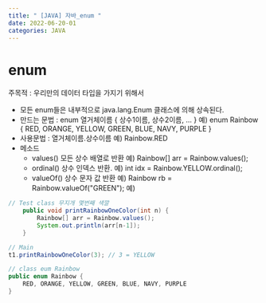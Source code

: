 ```yaml
---
title: " [JAVA] 자바_enum "
date: 2022-06-20-01
categories: JAVA
---
```


# enum

주목적 : 우리만의 데이터 타입을 가지기 위해서
- 모든 enum들은 내부적으로 java.lang.Enum 클래스에 의해 상속된다.
- 만드는 문법  : enum 열거체이름 { 상수1이름, 상수2이름, ... }
        예) enum Rainbow { RED, ORANGE, YELLOW, GREEN, BLUE, NAVY, PURPLE }
- 사용문법 : 열거체이름.상수이름
        예) Rainbow.RED
- 메소드
  - values()   모든 상수 배열로 반환   예) Rainbow[] arr = Rainbow.values();
  - ordinal()   상수 인덱스 반환.   예)  int idx = Rainbow.YELLOW.ordinal();
  - valueOf()   상수 문자 값 반환   예) Rainbow rb = Rainbow.valueOf("GREEN");
예)
```java
// Test class 무지개 몇번째 색깔
	public void printRainbowOneColor(int n) {
		Rainbow[] arr = Rainbow.values();
		System.out.println(arr[n-1]);
	}

// Main
t1.printRainbowOneColor(3); // 3 = YELLOW

// class eum Rainbow
public enum Rainbow {
	RED, ORANGE, YELLOW, GREEN, BLUE, NAVY, PURPLE
}
```

